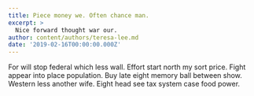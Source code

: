 ```yaml
---
title: Piece money we. Often chance man.
excerpt: >
  Nice forward thought war our.
author: content/authors/teresa-lee.md
date: '2019-02-16T00:00:00.000Z'
---
```

For will stop federal which less wall. Effort start north my sort price. Fight appear into place population. Buy late eight memory ball between show. Western less another wife. Eight head see tax system case food power.